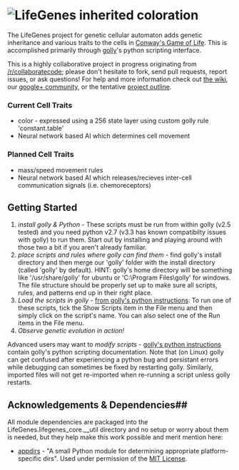 ![LifeGenes inherited coloration](http://i.imgur.com/Kx7DHmP.png)
==================================================================

The LifeGenes project for genetic cellular automaton adds genetic inheritance and various traits to the cells in [Conway's Game of Life](http://en.wikipedia.org/wiki/Conway's_Game_of_Life). This is accomplished primarily through [golly](http://golly.sourceforge.net/)'s python scripting interface. 

This is a highly collaborative project in progress originating from [/r/collaboratecode](http://www.reddit.com/r/CollaborateCode/); please don't hesitate to fork, send pull requests, report issues, or ask questions! For help and more information check out [the wiki](https://github.com/7yl4r/LifeGenes/wiki), our [google+ community](https://plus.google.com/communities/117413839180254151272), or the tentative [project outline](https://docs.google.com/document/d/1J2VmziJeNyKQskGeW49x_LJf8Pt3dW5QQK-ghKpZ8bw/edit?usp=sharing).

### Current Cell Traits ###
* color - expressed using a 256 state layer using custom golly rule 'constant.table'
* Neural network based AI which determines cell movement

### Planned Cell Traits ###
* mass/speed movement rules
* Neural network based AI which releases/recieves inter-cell communication signals (i.e. chemoreceptors)

## Getting Started ##
1. *install golly & Python* - These scripts must be run from within golly (v2.5 tested) and you need python v2.7 (v3.3 has known compatibilty issues with golly) to run them. Start out by installing and playing around with those two a bit if you aren't already familiar.
2. *place scripts and rules where golly can find them* - find golly's install directory and then merge our 'golly' folder with the install directory (called 'golly' by default). HINT: golly's home directory will be something like '/usr/share/golly' for ubuntu or 'C:\Program Files\golly\' for windows. The file structure should be properly set up to make sure all scripts, rules, and patterns end up in their right place.
3. *Load the scripts in golly* - [from golly's python instructions](http://golly.sourceforge.net/Help/python.html): To run one of these scripts, tick the Show Scripts item in the File menu and then simply click on the script's name. You can also select one of the Run items in the File menu.
4. *Observe genetic evolution in action!*

Advanced users may want to *modify scripts* - [golly's python instructions](http://golly.sourceforge.net/Help/python.html) contain golly's python scripting documentation. Note that (on Linux) golly can get confused after experiencing a python bug and persistant errors while debugging can sometimes be fixed by restarting golly. Similarly, imported files will not get re-imported when re-running a script unless golly restarts.

## Acknowledgements & Dependencies##
All module dependencies are packaged into the LifeGenes.lifegenes_core.__util directory and no setup or worry about them is needed, but they help make this work possible and merit mention here:
* [appdirs](https://pypi.python.org/pypi/appdirs/1.2.0) - "A small Python module for determining appropriate platform-specific dirs". Used under permission of the [MIT License](http://opensource.org/licenses/MIT).
